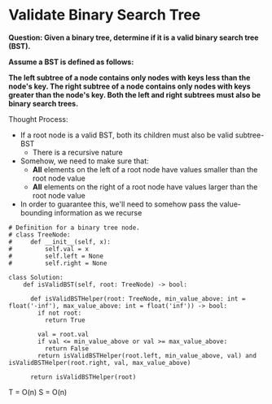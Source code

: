 # Validate Binary Search Tree

<b>Question: 
Given a binary tree, determine if it is a valid binary search tree (BST).

Assume a BST is defined as follows:

The left subtree of a node contains only nodes with keys less than the node's key.
The right subtree of a node contains only nodes with keys greater than the node's key.
Both the left and right subtrees must also be binary search trees.
</b>

Thought Process:
* If a root node is a valid BST, both its children must also be valid subtree-BST
  * There is a recursive nature
* Somehow, we need to make sure that:
  * <b>All</b> elements on the left of a root node have values smaller than the root node value
  * <b>All</b> elements on the right of a root node have values larger than the root node value
* In order to guarantee this, we'll need to somehow pass the value-bounding information as we recurse

```
# Definition for a binary tree node.
# class TreeNode:
#     def __init__(self, x):
#         self.val = x
#         self.left = None
#         self.right = None

class Solution:
    def isValidBST(self, root: TreeNode) -> bool:
      
      def isValidBSTHelper(root: TreeNode, min_value_above: int = float('-inf'), max_value_above: int = float('inf')) -> bool:
        if not root:
          return True

        val = root.val
        if val <= min_value_above or val >= max_value_above:
          return False
        return isValidBSTHelper(root.left, min_value_above, val) and isValidBSTHelper(root.right, val, max_value_above)
     
      return isValidBSTHelper(root)
``` 

T = O(n)
S = O(n)
